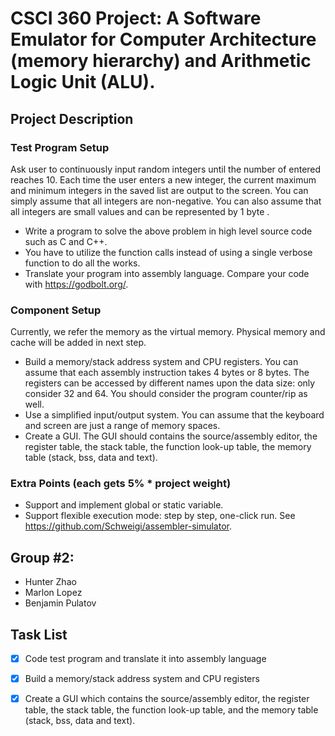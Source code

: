 # CSCI 360 Project: A Software Emulator for Computer Architecture (memory hierarchy) and Arithmetic Logic Unit (ALU).

## Project Description
### Test Program Setup
Ask user to continuously input random integers until the number of entered reaches 10. Each time the user enters a new integer, the current maximum and minimum integers in the saved list are output to the screen. You can simply assume that all integers are non-negative. You can also assume that all integers are small values and can be represented by 1 byte .
- Write a program to solve the above problem in high level source code such as C and C++.
- You have to utilize the function calls instead of using a single verbose function to do all the works.
- Translate your program into assembly language. Compare your code with https://godbolt.org/.

### Component Setup
Currently, we refer the memory as the virtual memory. Physical memory and cache will be added in next step.
- Build a memory/stack address system and CPU registers. You can assume that each assembly instruction takes 4 bytes or 8 bytes. The registers can be accessed by different names upon the data size: only consider 32 and 64. You should consider the program counter/rip as well.
- Use a simplified input/output system. You can assume that the keyboard and screen are just a range of memory spaces.
- Create a GUI. The GUI should contains the source/assembly editor, the register table, the stack table, the function look-up table, the memory table (stack, bss, data and text).

### Extra Points (each gets 5% * project weight)
- Support and implement global or static variable.
- Support flexible execution mode: step by step, one-click run. See https://github.com/Schweigi/assembler-simulator.

## Group #2:
- Hunter Zhao
- Marlon Lopez
- Benjamin Pulatov

## Task List
- [x] Code test program and translate it into assembly language
- [x] Build a memory/stack address system and CPU registers
- [x] Create a GUI which contains the source/assembly editor, the register table, the stack table, the function look-up table, and the memory table (stack, bss, data and text).

